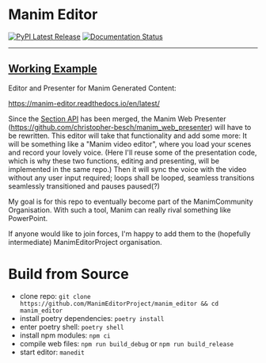 # Manim Editor

<a href="https://pypi.org/project/manim-editor/"><img src="https://img.shields.io/pypi/v/manim-editor.svg?style=flat&logo=pypi" alt="PyPI Latest Release"></a>
<a href="https://readthedocs.org/projects/manim-editor/badge/?version=stable"><img src='https://readthedocs.org/projects/manim-editor/badge/?version=stable' alt='Documentation Status' /></a>
<hr/>

## [Working Example](https://manimeditorproject.github.io/manim_editor/tutorial/)

Editor and Presenter for Manim Generated Content:

https://manim-editor.readthedocs.io/en/latest/

Since the [Section API](https://github.com/ManimCommunity/manim/pull/2152) has been merged, the Manim Web Presenter (https://github.com/christopher-besch/manim_web_presenter) will have to be rewritten.
This editor will take that functionality and add some more: It will be something like a "Manim video editor", where you load your scenes and record your lovely voice.
(Here I'll reuse some of the presentation code, which is why these two functions, editing and presenting, will be implemented in the same repo.)
Then it will sync the voice with the video without any user input required; loops shall be looped, seamless transitions seamlessly transitioned and pauses paused(?)

My goal is for this repo to eventually become part of the ManimCommunity Organisation.
With such a tool, Manim can really rival something like PowerPoint.

If anyone would like to join forces, I'm happy to add them to the (hopefully intermediate) ManimEditorProject organisation.

# Build from Source

- clone repo: `git clone https://github.com/ManimEditorProject/manim_editor && cd manim_editor`
- install poetry dependencies: `poetry install`
- enter poetry shell: `poetry shell`
- install npm modules: `npm ci`
- compile web files: `npm run build_debug` or `npm run build_release`
- start editor: `manedit`
